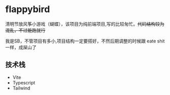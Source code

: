 # flappybird

清明节放风筝小游戏（蝴蝶），该项目为纯前端项目,写的比较匆忙。~~代码结构较为混乱，不过能跑就行~~ 

我是SB，不管项目有多小,项目结构一定要搭好，不然后期调整的时候跟 eate shit 一样，成屎山了

## 技术栈

- Vite
- Typescript
- Tailwind

